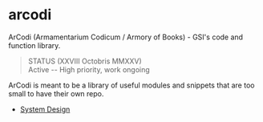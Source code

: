 # arcodi

ArCodi (Armamentarium Codicum / Armory of Books) - GSI's code and function library.

> STATUS (XXVIII Octobris MMXXV)  
Active -- High priority, work ongoing

ArCodi is meant to be a library of useful modules and snippets that are too small to have their own repo.

- [System Design](./docs/design/system-design.md)
